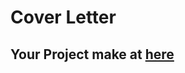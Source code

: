 # Cover Letter
## Your Project make at [here](https://www.sharelatex.com/project/5b0416dfbe434b2b07622ac6)
